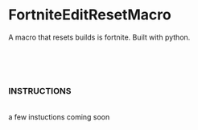 # FortniteEditResetMacro
A macro that resets builds is fortnite. Built with python.

<br><br><br>

<h3>INSTRUCTIONS</h3>
<br>a few instuctions coming soon

